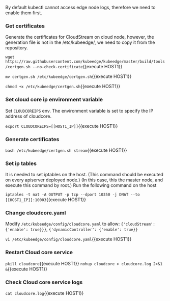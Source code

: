 By default kubectl cannot access edge node logs, therefore we need to enable them first. 

### Get certificates
Generate the certificates for CloudStream on cloud node, however, 
the generation file is not in the /etc/kubeedge/, we need to copy it from the 
repository.

`wget https://raw.githubusercontent.com/kubeedge/kubeedge/master/build/tools/certgen.sh --no-check-certificate`{{execute HOST1}}

`mv certgen.sh /etc/kubeedge/certgen.sh`{{execute HOST1}}

`chmod +x /etc/kubeedge/certgen.sh`{{execute HOST1}}


### Set cloud core ip environment variable
Set `CLOUDCOREIPS` env. The environment variable is set to specify the IP address of cloudcore. 

`export CLOUDCOREIPS=[[HOST1_IP]]`{{execute HOST1}}


### Generate certificates

`bash /etc/kubeedge/certgen.sh stream`{{execute HOST1}}


### Set ip tables
It is needed to set iptables on the host. (This command should be executed on every apiserver deployed node.)
(In this case, this the master node, and execute this command by root.) 
Run the following command on the host

`iptables -t nat -A OUTPUT -p tcp --dport 10350 -j DNAT --to [[HOST1_IP]]:10003`{{execute HOST1}}

### Change cloudcore.yaml
Modify  `/etc/kubeedge/config/cloudcore.yaml`  to allow: 
`{'cloudStream': {'enable': true}}}`, `{'dynamicController': {'enable': true}}`

`vi /etc/kubeedge/config/cloudcore.yaml`{{execute HOST1}}


### Restart Cloud core service

`pkill cloudcore`{{execute HOST1}}
`nohup cloudcore > cloudcore.log 2>&1 &`{{execute HOST1}}

### Check Cloud core service logs

`cat cloudcore.log`{{execute HOST1}}
